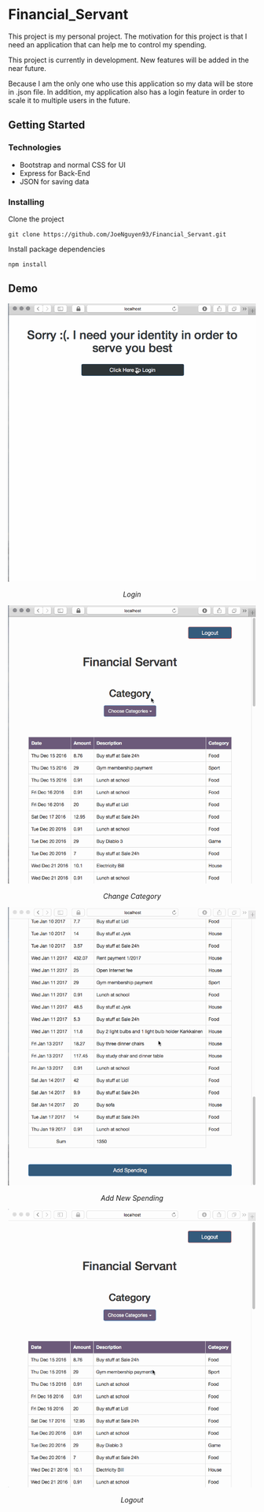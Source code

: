 # Financial_Servant

This project is my personal project. The motivation for this project is that I need an application that can help me to control my spending.

This project is currently in development. New features will be added in the near future.

Because I am the only one who use this application so my data will be store in .json file. In addition, my application also has a login feature in order to scale it to multiple users in the future.

## Getting Started

### Technologies
- Bootstrap and normal CSS for UI
- Express for Back-End
- JSON for saving data

### Installing
Clone the project
```
git clone https://github.com/JoeNguyen93/Financial_Servant.git
```

Install package dependencies
```
npm install
```

## Demo
![Login](./demo/Login.gif)
<p style="text-align: center; font-style: italic">Login</p>


![Change Category](./demo/Change_Category.gif)
<p style="text-align: center; font-style: italic">Change Category</p>


![Add Spending](./demo/Add_Spending.gif)
<p style="text-align: center; font-style: italic">Add New Spending</p>


![Logout](./demo/Logout.gif)
<p style="text-align: center; font-style: italic">Logout</p>
